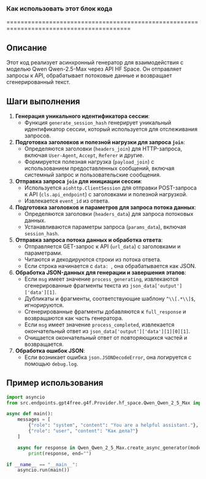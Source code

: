 ### Как использовать этот блок кода
=========================================================================================

Описание
-------------------------
Этот код реализует асинхронный генератор для взаимодействия с моделью Qwen Qwen-2.5-Max через API HF Space. Он отправляет запросы к API, обрабатывает потоковые данные и возвращает сгенерированный текст.

Шаги выполнения
-------------------------
1. **Генерация уникального идентификатора сессии**:
   - Функция `generate_session_hash` генерирует уникальный идентификатор сессии, который используется для отслеживания запросов.
2. **Подготовка заголовков и полезной нагрузки для запроса `join`**:
   - Определяются заголовки (`headers_join`) для HTTP-запроса, включая `User-Agent`, `Accept`, `Referer` и другие.
   - Формируется полезная нагрузка (`payload_join`) с использованием предоставленных сообщений, включая системный запрос и пользовательские сообщения.
3. **Отправка запроса `join` для инициации сессии**:
   - Используется `aiohttp.ClientSession` для отправки POST-запроса к API (`cls.api_endpoint`) с заголовками и полезной нагрузкой.
   - Извлекается `event_id` из ответа.
4. **Подготовка заголовков и параметров для запроса потока данных**:
   - Определяются заголовки (`headers_data`) для запроса потоковых данных.
   - Устанавливаются параметры запроса (`params_data`), включая `session_hash`.
5. **Отправка запроса потока данных и обработка ответа**:
   - Отправляется GET-запрос к API (`url_data`) с заголовками и параметрами.
   - Читаются и декодируются строки из потока ответа.
   - Если строка начинается с `data: `, она обрабатывается как JSON.
6. **Обработка JSON-данных для генерации и завершения этапов**:
   - Если `msg` имеет значение `process_generating`, извлекаются сгенерированные фрагменты текста из `json_data['output']['data'][1]`.
   - Дубликаты и фрагменты, соответствующие шаблону `^\\[.*\\]$`, игнорируются.
   - Сгенерированные фрагменты добавляются к `full_response` и возвращаются как часть генератора.
   - Если `msg` имеет значение `process_completed`, извлекается окончательный ответ из `json_data['output']['data'][1][0][1]`.
   - Очищается окончательный ответ от повторяющихся частей и возвращается.
7. **Обработка ошибок JSON**:
   - Если возникает ошибка `json.JSONDecodeError`, она логируется с помощью `debug.log`.

Пример использования
-------------------------

```python
import asyncio
from src.endpoints.gpt4free.g4f.Provider.hf_space.Qwen_Qwen_2_5_Max import Qwen_Qwen_2_5_Max

async def main():
    messages = [
        {"role": "system", "content": "You are a helpful assistant."},
        {"role": "user", "content": "Как дела?"}
    ]

    async for response in Qwen_Qwen_2_5_Max.create_async_generator(model="qwen-2-5-max", messages=messages):
        print(response, end="")

if __name__ == "__main__":
    asyncio.run(main())
